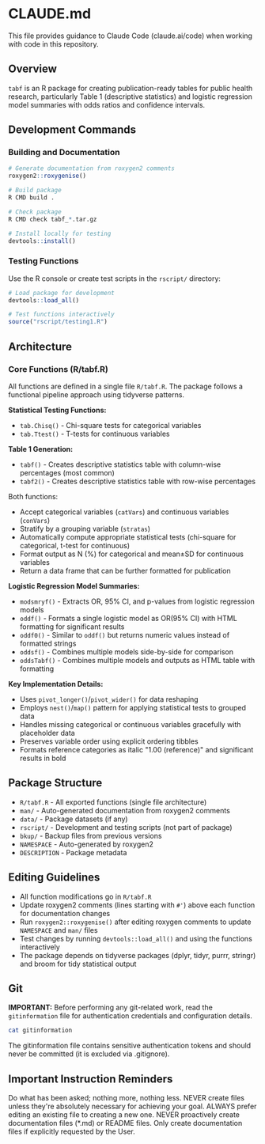 # CLAUDE.md

This file provides guidance to Claude Code (claude.ai/code) when working with code in this repository.

## Overview

`tabf` is an R package for creating publication-ready tables for public health research, particularly Table 1 (descriptive statistics) and logistic regression model summaries with odds ratios and confidence intervals.

## Development Commands

### Building and Documentation
```r
# Generate documentation from roxygen2 comments
roxygen2::roxygenise()

# Build package
R CMD build .

# Check package
R CMD check tabf_*.tar.gz

# Install locally for testing
devtools::install()
```

### Testing Functions
Use the R console or create test scripts in the `rscript/` directory:
```r
# Load package for development
devtools::load_all()

# Test functions interactively
source("rscript/testing1.R")
```

## Architecture

### Core Functions (R/tabf.R)

All functions are defined in a single file `R/tabf.R`. The package follows a functional pipeline approach using tidyverse patterns.

**Statistical Testing Functions:**
- `tab.Chisq()` - Chi-square tests for categorical variables
- `tab.Ttest()` - T-tests for continuous variables

**Table 1 Generation:**
- `tabf()` - Creates descriptive statistics table with column-wise percentages (most common)
- `tabf2()` - Creates descriptive statistics table with row-wise percentages

Both functions:
- Accept categorical variables (`catVars`) and continuous variables (`conVars`)
- Stratify by a grouping variable (`stratas`)
- Automatically compute appropriate statistical tests (chi-square for categorical, t-test for continuous)
- Format output as N (%) for categorical and mean±SD for continuous variables
- Return a data frame that can be further formatted for publication

**Logistic Regression Model Summaries:**
- `modsmryf()` - Extracts OR, 95% CI, and p-values from logistic regression models
- `oddf()` - Formats a single logistic model as OR(95% CI) with HTML formatting for significant results
- `oddf0()` - Similar to `oddf()` but returns numeric values instead of formatted strings
- `oddsf()` - Combines multiple models side-by-side for comparison
- `oddsTabf()` - Combines multiple models and outputs as HTML table with formatting

**Key Implementation Details:**
- Uses `pivot_longer()`/`pivot_wider()` for data reshaping
- Employs `nest()`/`map()` pattern for applying statistical tests to grouped data
- Handles missing categorical or continuous variables gracefully with placeholder data
- Preserves variable order using explicit ordering tibbles
- Formats reference categories as italic "1.00 (reference)" and significant results in bold

## Package Structure

- `R/tabf.R` - All exported functions (single file architecture)
- `man/` - Auto-generated documentation from roxygen2 comments
- `data/` - Package datasets (if any)
- `rscript/` - Development and testing scripts (not part of package)
- `bkup/` - Backup files from previous versions
- `NAMESPACE` - Auto-generated by roxygen2
- `DESCRIPTION` - Package metadata

## Editing Guidelines

- All function modifications go in `R/tabf.R`
- Update roxygen2 comments (lines starting with `#'`) above each function for documentation changes
- Run `roxygen2::roxygenise()` after editing roxygen comments to update `NAMESPACE` and `man/` files
- Test changes by running `devtools::load_all()` and using the functions interactively
- The package depends on tidyverse packages (dplyr, tidyr, purrr, stringr) and broom for tidy statistical output

## Git

**IMPORTANT:** Before performing any git-related work, read the `gitinformation` file for authentication credentials and configuration details.

```bash
cat gitinformation
```

The gitinformation file contains sensitive authentication tokens and should never be committed (it is excluded via .gitignore).

## Important Instruction Reminders
Do what has been asked; nothing more, nothing less.
NEVER create files unless they're absolutely necessary for achieving your goal.
ALWAYS prefer editing an existing file to creating a new one.
NEVER proactively create documentation files (*.md) or README files. Only create documentation files if explicitly requested by the User.
